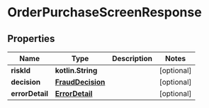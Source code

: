 
# OrderPurchaseScreenResponse

## Properties
Name | Type | Description | Notes
------------ | ------------- | ------------- | -------------
**riskId** | **kotlin.String** |  |  [optional]
**decision** | [**FraudDecision**](FraudDecision.md) |  |  [optional]
**errorDetail** | [**ErrorDetail**](ErrorDetail.md) |  |  [optional]



